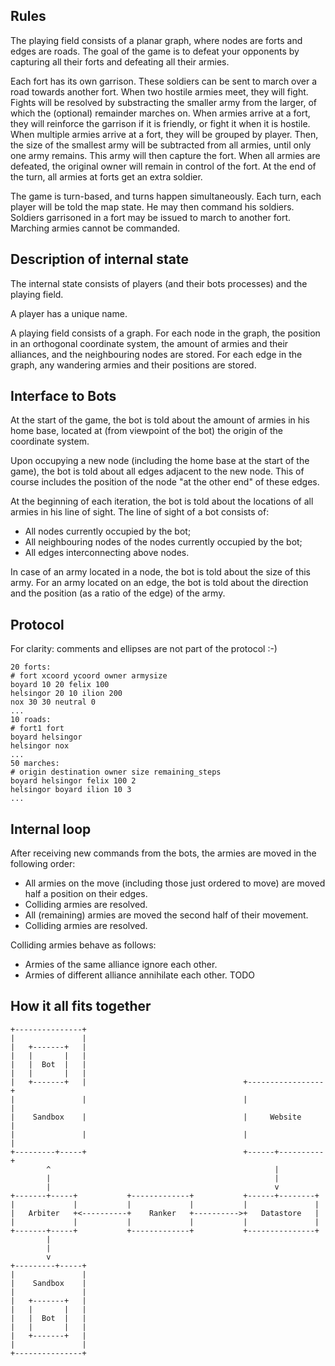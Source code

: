 ## Rules

The playing field consists of a planar graph, where nodes are forts and edges
are roads. The goal of the game is to defeat your opponents by capturing all
their forts and defeating all their armies.

Each fort has its own garrison. These soldiers can be sent to march over a road
towards another fort. When two hostile armies meet, they will fight. Fights will
be resolved by substracting the smaller army from the larger, of which the
(optional) remainder marches on. When armies arrive at a fort, they will
reinforce the garrison if it is friendly, or fight it when it is hostile. When
multiple armies arrive at a fort, they will be grouped by player. Then, the size
of the smallest army will be subtracted from all armies, until only one army
remains. This army will then capture the fort. When all armies are defeated, the
original owner will remain in control of the fort. At the end of the turn, all
armies at forts get an extra soldier.

The game is turn-based, and turns happen simultaneously. Each turn, each player
will be told the map state. He may then command his soldiers. Soldiers
garrisoned in a fort may be issued to march to another fort. Marching armies
cannot be commanded.

## Description of internal state

The internal state consists of players (and their bots processes) and the
playing field.

A player has a unique name.

A playing field consists of a graph. For each node in the graph, the position
in an orthogonal coordinate system, the amount of armies and their alliances,
and the neighbouring nodes are stored. For each edge in the graph, any
wandering armies and their positions are stored.

## Interface to Bots

At the start of the game, the bot is told about the amount of armies in his
home base, located at (from viewpoint of the bot) the origin of the coordinate
system.

Upon occupying a new node (including the home base at the start of the game),
the bot is told about all edges adjacent to the new node. This of course
includes the position of the node "at the other end" of these edges.

At the beginning of each iteration, the bot is told about the locations of all
armies in his line of sight. The line of sight of a bot consists of:
- All nodes currently occupied by the bot;
- All neighbouring nodes of the nodes currently occupied by the bot;
- All edges interconnecting above nodes.

In case of an army located in a node, the bot is told about the size of this
army. For an army located on an edge, the bot is told about the direction and
the position (as a ratio of the edge) of the army.

## Protocol
For clarity: comments and ellipses are not part of the protocol :-)

    20 forts:
    # fort xcoord ycoord owner armysize
    boyard 10 20 felix 100
    helsingor 20 10 ilion 200
    nox 30 30 neutral 0
    ...
    10 roads:
    # fort1 fort
    boyard helsingor
    helsingor nox
    ...
    50 marches:
    # origin destination owner size remaining_steps
    boyard helsingor felix 100 2
    helsingor boyard ilion 10 3
    ...

## Internal loop

After receiving new commands from the bots, the armies are moved in the following order:
- All armies on the move (including those just ordered to move) are moved half a position on their edges.
- Colliding armies are resolved.
- All (remaining) armies are moved the second half of their movement.
- Colliding armies are resolved.

Colliding armies behave as follows:
- Armies of the same alliance ignore each other.
- Armies of different alliance annihilate each other. TODO

## How it all fits together


    +---------------+
    |               |
    |   +-------+   |
    |   |       |   |
    |   |  Bot  |   |
    |   |       |   |
    |   +-------+   |                                   +-----------------+
    |               |                                   |                 |
    |    Sandbox    |                                   |     Website     |
    |               |                                   |                 |
    +---------+-----+                                   +------+----------+
            ^                                                  |
            |                                                  |
            |                                                  v
    +-------+-----+           +-------------+           +------+--------+
    |             |           |             |           |               |
    |   Arbiter   +<----------+    Ranker   +---------->+   Datastore   |
    |             |           |             |           |               |
    +-------+-----+           +-------------+           +---------------+
            |
            |
            v
    +---------+-----+
    |               |
    |    Sandbox    |
    |               |
    |   +-------+   |
    |   |       |   |
    |   |  Bot  |   |
    |   |       |   |
    |   +-------+   |
    |               |
    +---------------+
